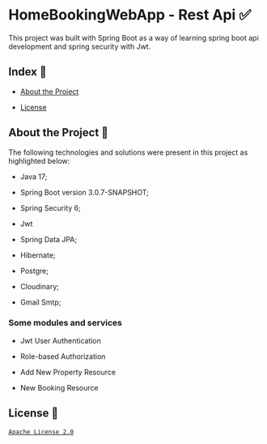 # HomeBookingWebApp - Rest Api :white_check_mark:
This project was built with Spring Boot as a way of learning spring boot api development and spring security with Jwt.
## Index :pushpin:
- [About the Project](https://github.com/Azo-hub/homeBookingWebApp#about-the-project-link)
* [License](https://github.com/Azo-hub/homeBookingWebApp#license-memo)
## About the Project :link:
The following technologies and solutions were present in this project as highlighted below:
- Java 17;
* Spring Boot version 3.0.7-SNAPSHOT; 
+ Spring Security 6;
- Jwt
+ Spring Data JPA;
* Hibernate;
- Postgre;
+ Cloudinary;
- Gmail Smtp;
### Some modules and services
- Jwt User Authentication
+ Role-based Authorization
* Add New Property Resource
- New Booking Resource
## License :memo:
[`Apache License 2.0`](https://github.com/Azo-hub/homeBookingWebApp/blob/master/LICENSE)




